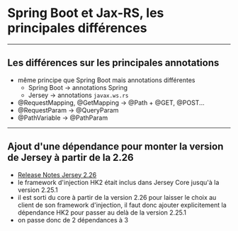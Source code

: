 # Spring Boot et Jax-RS, les principales différences

----

## Les différences sur les principales annotations
- même principe que Spring Boot mais annotations différentes
    - Spring Boot -> annotations Spring
    - Jersey -> annotations `javax.ws.rs`
- @RequestMapping, @GetMapping -> @Path + @GET, @POST...
- @RequestParam -> @QueryParam
- @PathVariable -> @PathParam

----

## Ajout d'une dépendance pour monter la version de Jersey à partir de la 2.26

- [Release Notes Jersey 2.26](https://jersey.github.io/release-notes/2.26.html)
- le framework d'injection HK2 était inclus dans Jersey Core jusqu'à la version 2.25.1
- il est sorti du core à partir de la version 2.26 pour laisser le choix au client de son framework d'injection, il faut donc ajouter explicitement la dépendance HK2 pour passer au delà de la version 2.25.1
- on passe donc de 2 dépendances à 3